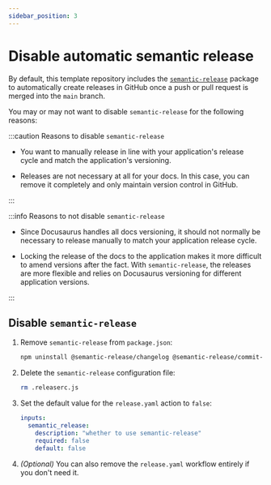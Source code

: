 ```yaml
---
sidebar_position: 3
---
```


# Disable automatic semantic release

By default, this template repository includes the
[`semantic-release`](../../create/repo-structure.md#-releasercjs) package to
automatically create releases in GitHub once a push or pull request is merged
into the `main` branch.

You may or may not want to disable `semantic-release` for the following reasons:

:::caution Reasons to disable `semantic-release`

- You want to manually release in line with your application's release cycle and
  match the application's versioning.

- Releases are not necessary at all for your docs. In this case, you can remove
  it completely and only maintain version control in GitHub.

:::

:::info Reasons to not disable `semantic-release`

- Since Docusaurus handles all docs versioning, it should not normally be
  necessary to release manually to match your application release cycle.

- Locking the release of the docs to the application makes it more difficult to
  amend versions after the fact. With `semantic-release`, the releases are more
  flexible and relies on Docusaurus versioning for different application
  versions.

:::

## Disable `semantic-release`

1. Remove `semantic-release` from `package.json`:

   ```bash
   npm uninstall @semantic-release/changelog @semantic-release/commit-analyzer @semantic-release/git @semantic-release/github @semantic-release/npm @semantic-release/release-notes-generator
   ```

2. Delete the `semantic-release` configuration file:

   ```bash
   rm .releaserc.js
   ```

3. Set the default value for the `release.yaml` action to `false`:

   ```yaml title="release.yaml"
   inputs:
     semantic_release:
       description: "whether to use semantic-release"
       required: false
       default: false
   ```

4. _(Optional)_ You can also remove the `release.yaml` workflow entirely if you
   don't need it.
